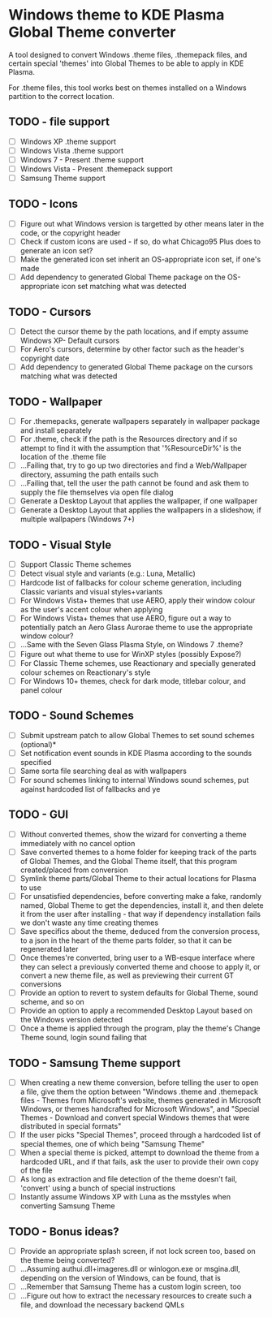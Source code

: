 # Windows theme to KDE Plasma Global Theme converter
A tool designed to convert Windows .theme files, .themepack files, and certain special 'themes' into Global Themes to be able to apply in KDE Plasma.

For .theme files, this tool works best on themes installed on a Windows partition to the correct location.

## TODO - file support

- [ ] Windows XP .theme support
- [ ] Windows Vista .theme support
- [ ] Windows 7 - Present .theme support
- [ ] Windows Vista - Present .themepack support
- [ ] Samsung Theme support

## TODO - Icons
- [ ] Figure out what Windows version is targetted by other means later in the code, or the copyright header
- [ ] Check if custom icons are used - if so, do what Chicago95 Plus does to generate an icon set?
- [ ] Make the generated icon set inherit an OS-appropriate icon set, if one's made
- [ ] Add dependency to generated Global Theme package on the OS-appropriate icon set matching what was detected

## TODO - Cursors
- [ ] Detect the cursor theme by the path locations, and if empty assume Windows XP- Default cursors
- [ ] For Aero's cursors, determine by other factor such as the header's copyright date
- [ ] Add dependency to generated Global Theme package on the cursors matching what was detected

## TODO - Wallpaper
- [ ] For .themepacks, generate wallpapers separately in wallpaper package and install separately
- [ ] For .theme, check if the path is the Resources directory and if so attempt to find it with the assumption that '%ResourceDir%' is the location of the .theme file
- [ ] ...Failing that, try to go up two directories and find a Web/Wallpaper directory, assuming the path entails such
- [ ] ...Failing that, tell the user the path cannot be found and ask them to supply the file themselves via open file dialog
- [ ] Generate a Desktop Layout that applies the wallpaper, if one wallpaper
- [ ] Generate a Desktop Layout that applies the wallpapers in a slideshow, if multiple wallpapers (Windows 7+)

## TODO - Visual Style
- [ ] Support Classic Theme schemes
- [ ] Detect visual style and variants (e.g.: Luna, Metallic)
- [ ] Hardcode list of fallbacks for colour scheme generation, including Classic variants and visual styles+variants
- [ ] For Windows Vista+ themes that use AERO, apply their window colour as the user's accent colour when applying
- [ ] For Windows Vista+ themes that use AERO, figure out a way to potentially patch an Aero Glass Aurorae theme to use the appropriate window colour?
- [ ] ...Same with the Seven Glass Plasma Style, on Windows 7 .theme?
- [ ] Figure out what theme to use for WinXP styles (possibly Expose?)
- [ ] For Classic Theme schemes, use Reactionary and specially generated colour schemes on Reactionary's style
- [ ] For Windows 10+ themes, check for dark mode, titlebar colour, and panel colour

## TODO - Sound Schemes
- [ ] Submit upstream patch to allow Global Themes to set sound schemes (optional)*
- [ ] Set notification event sounds in KDE Plasma according to the sounds specified
- [ ] Same sorta file searching deal as with wallpapers
- [ ] For sound schemes linking to internal Windows sound schemes, put against hardcoded list of fallbacks and ye

## TODO - GUI
- [ ] Without converted themes, show the wizard for converting a theme immediately with no cancel option
- [ ] Save converted themes to a home folder for keeping track of the parts of Global Themes, and the Global Theme itself, that this program created/placed from conversion
- [ ] Symlink theme parts/Global Theme to their actual locations for Plasma to use
- [ ] For unsatisfied dependencies, before converting make a fake, randomly named, Global Theme to get the dependencies, install it, and then delete it from the user after installing - that way if dependency installation fails we don't waste any time creating themes
- [ ] Save specifics about the theme, deduced from the conversion process, to a json in the heart of the theme parts folder, so that it can be regenerated later
- [ ] Once themes're converted, bring user to a WB-esque interface where they can select a previously converted theme and choose to apply it, or convert a new theme file, as well as previewing their current GT conversions
- [ ] Provide an option to revert to system defaults for Global Theme, sound scheme, and so on
- [ ] Provide an option to apply a recommended Desktop Layout based on the Windows version detected
- [ ] Once a theme is applied through the program, play the theme's Change Theme sound, login sound failing that

## TODO - Samsung Theme support
- [ ] When creating a new theme conversion, before telling the user to open a file, give them the option between "Windows .theme and .themepack files - Themes from Microsoft's website, themes generated in Microsoft Windows, or themes handcrafted for Microsoft Windows", and "Special Themes - Download and convert special Windows themes that were distributed in special formats"
- [ ] If the user picks "Special Themes", proceed through a hardcoded list of special themes, one of which being "Samsung Theme"
- [ ] When a special theme is picked, attempt to download the theme from a hardcoded URL, and if that fails, ask the user to provide their own copy of the file
- [ ] As long as extraction and file detection of the theme doesn't fail, 'convert' using a bunch of special instructions
- [ ] Instantly assume Windows XP with Luna as the msstyles when converting Samsung Theme

## TODO - Bonus ideas?
- [ ] Provide an appropriate splash screen, if not lock screen too, based on the theme being converted?
- [ ] ...Assuming authui.dll+imageres.dll or winlogon.exe or msgina.dll, depending on the version of Windows, can be found, that is
- [ ] ...Remember that Samsung Theme has a custom login screen, too
- [ ] ...Figure out how to extract the necessary resources to create such a file, and download the necessary backend QMLs
